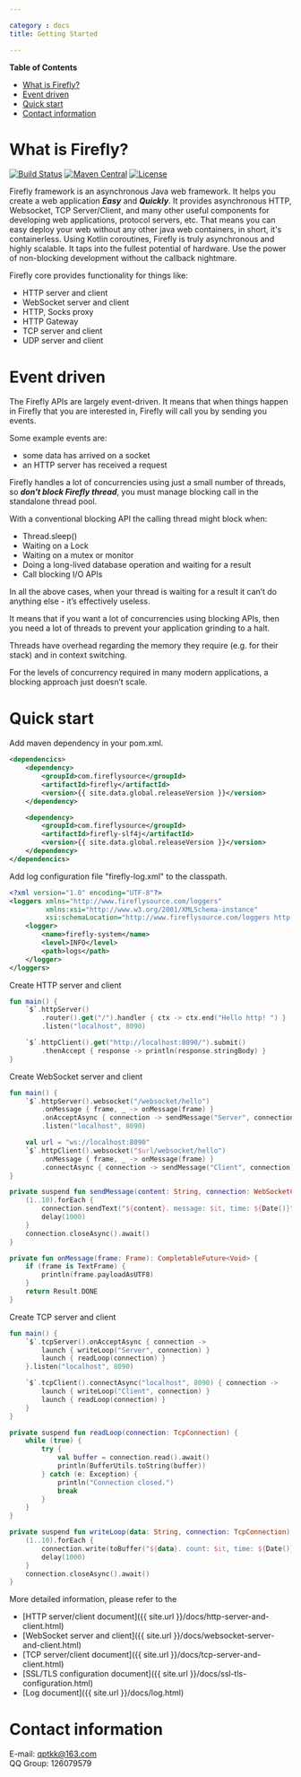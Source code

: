 ```yaml
---

category : docs
title: Getting Started

---
```


**Table of Contents**

- [What is Firefly?](#what-is-firefly)
- [Event driven](#event-driven)
- [Quick start](#quick-start)
- [Contact information](#contact-information)

<a id="markdown-what-is-firefly" name="what-is-firefly"></a>
# What is Firefly?
[![Build Status](https://travis-ci.org/hypercube1024/firefly.svg?branch=master)](https://travis-ci.org/hypercube1024/firefly)
[![Maven Central](https://img.shields.io/maven-central/v/com.fireflysource/firefly-net)](https://search.maven.org/artifact/com.fireflysource/firefly-net/)
[![License](https://img.shields.io/badge/License-Apache%202.0-blue.svg)](https://opensource.org/licenses/Apache-2.0)

Firefly framework is an asynchronous Java web framework. It helps you create a web application ***Easy*** and ***Quickly***. 
It provides asynchronous HTTP, Websocket, TCP Server/Client, and many other useful components for developing web applications, protocol servers, etc. 
That means you can easy deploy your web without any other java web containers, in short, it's containerless. 
Using Kotlin coroutines, Firefly is truly asynchronous and highly scalable. 
It taps into the fullest potential of hardware. Use the power of non-blocking development without the callback nightmare.

Firefly core provides functionality for things like:
- HTTP server and client
- WebSocket server and client
- HTTP, Socks proxy
- HTTP Gateway
- TCP server and client
- UDP server and client

<a id="markdown-event-driven" name="event-driven"></a>
# Event driven
The Firefly APIs are largely event-driven. It means that when things happen in Firefly that you are interested in,
Firefly will call you by sending you events.

Some example events are:
- some data has arrived on a socket
- an HTTP server has received a request

Firefly handles a lot of concurrencies using just a small number of threads, so ***don't block Firefly thread***, you
must manage blocking call in the standalone thread pool.

With a conventional blocking API the calling thread might block when:
- Thread.sleep()
- Waiting on a Lock
- Waiting on a mutex or monitor
- Doing a long-lived database operation and waiting for a result
- Call blocking I/O APIs

In all the above cases, when your thread is waiting for a result it can’t do anything else - it’s effectively useless.

It means that if you want a lot of concurrencies using blocking APIs, then you need a lot of threads to prevent your
application grinding to a halt.

Threads have overhead regarding the memory they require (e.g. for their stack) and in context switching.

For the levels of concurrency required in many modern applications, a blocking approach just doesn’t scale.

<a id="markdown-quick-start" name="quick-start"></a>
# Quick start
Add maven dependency in your pom.xml.
```xml
<dependencics>
    <dependency>
        <groupId>com.fireflysource</groupId>
        <artifactId>firefly</artifactId>
        <version>{{ site.data.global.releaseVersion }}</version>
    </dependency>

    <dependency>
        <groupId>com.fireflysource</groupId>
        <artifactId>firefly-slf4j</artifactId>
        <version>{{ site.data.global.releaseVersion }}</version>
    </dependency>
</dependencics>
```

Add log configuration file "firefly-log.xml" to the classpath.
```xml
<?xml version="1.0" encoding="UTF-8"?>
<loggers xmlns="http://www.fireflysource.com/loggers"
         xmlns:xsi="http://www.w3.org/2001/XMLSchema-instance"
         xsi:schemaLocation="http://www.fireflysource.com/loggers http://www.fireflysource.com/loggers.xsd">
    <logger>
        <name>firefly-system</name>
        <level>INFO</level>
        <path>logs</path>
    </logger>
</loggers>
```

Create HTTP server and client
```kotlin
fun main() {
    `$`.httpServer()
        .router().get("/").handler { ctx -> ctx.end("Hello http! ") }
        .listen("localhost", 8090)

    `$`.httpClient().get("http://localhost:8090/").submit()
        .thenAccept { response -> println(response.stringBody) }
}
```

Create WebSocket server and client
```kotlin
fun main() {
    `$`.httpServer().websocket("/websocket/hello")
        .onMessage { frame, _ -> onMessage(frame) }
        .onAcceptAsync { connection -> sendMessage("Server", connection) }
        .listen("localhost", 8090)

    val url = "ws://localhost:8090"
    `$`.httpClient().websocket("$url/websocket/hello")
        .onMessage { frame, _ -> onMessage(frame) }
        .connectAsync { connection -> sendMessage("Client", connection) }
}

private suspend fun sendMessage(content: String, connection: WebSocketConnection) {
    (1..10).forEach {
        connection.sendText("${content}. message: $it, time: ${Date()}")
        delay(1000)
    }
    connection.closeAsync().await()
}

private fun onMessage(frame: Frame): CompletableFuture<Void> {
    if (frame is TextFrame) {
        println(frame.payloadAsUTF8)
    }
    return Result.DONE
}
```

Create TCP server and client
```kotlin
fun main() {
    `$`.tcpServer().onAcceptAsync { connection ->
        launch { writeLoop("Server", connection) } 
        launch { readLoop(connection) }
    }.listen("localhost", 8090)

    `$`.tcpClient().connectAsync("localhost", 8090) { connection ->
        launch { writeLoop("Client", connection) } 
        launch { readLoop(connection) }
    }
}

private suspend fun readLoop(connection: TcpConnection) {
    while (true) {
        try {
            val buffer = connection.read().await()
            println(BufferUtils.toString(buffer))
        } catch (e: Exception) {
            println("Connection closed.")
            break
        }
    }
}

private suspend fun writeLoop(data: String, connection: TcpConnection) {
    (1..10).forEach {
        connection.write(toBuffer("${data}. count: $it, time: ${Date()}"))
        delay(1000)
    }
    connection.closeAsync().await()
}
```

More detailed information, please refer to the
* [HTTP server/client document]({{ site.url }}/docs/http-server-and-client.html)
* [WebSocket server and client]({{ site.url }}/docs/websocket-server-and-client.html)
* [TCP server/client document]({{ site.url }}/docs/tcp-server-and-client.html)
* [SSL/TLS configuration document]({{ site.url }}/docs/ssl-tls-configuration.html)
* [Log document]({{ site.url }}/docs/log.html)

<a id="markdown-contact-information" name="contact-information"></a>
# Contact information
E-mail: qptkk@163.com  
QQ Group: 126079579  
